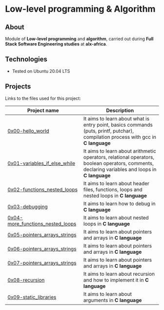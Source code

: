 # Low-level programming & Algorithm

## About
Module of **Low-level programming** and **algorithm**, carried out during **Full Stack Software Engineering studies** at **alx-africa**.

## Technologies
* Tested on Ubuntu 20.04 LTS

## Projects
Links to the files used for this project:

| Project name | Description |
| ------------ | ----------- |
| [0x00-hello_world](./0x00-hello_world) | It aims to learn about what is entry point, basics commands (puts, printf, putchar), compilation process with gcc in **C language** |
| [0x01-variables_if_else_while](./0x01-variables_if_else_while) | It aims to learn about arithmetic operators, relational operators, boolean operators, comments, declaring variables and loops in **C language** |
| [0x02-functions_nested_loops](./0x02-functions_nested_loops) | It aims to learn about header files, functions, loops and nested loops in **C language** |
| [0x03-debugging](./0x03-debugging) | It aims to learn how to debug in **C language** |
| [0x04-more_functions_nested_loops](./0x04-more_functions_nested_loops) | It aims to learn about nested loops in **C language** |
| [0x05-pointers_arrays_strings](./0x05-pointers_arrays_strings) | It aims to learn about pointers and arrays in **C language** |
| [0x06-pointers_arrays_strings](./0x06-pointers_arrays_strings) | It aims to learn about pointers and arrays in **C language** |
| [0x07-pointers_arrays_strings](./0x07-pointers_arrays_strings) | It aims to learn about pointers and arrays in **C language** |
| [0x08-recursion](./0x08-recursion) | It aims to learn about recursion and how to implement it in **C language** |
| [0x09-static_libraries](./0x09-static_libraries) | It aims to learn about arguments in **C language** |
